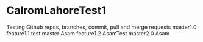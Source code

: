 # CalromLahoreTest1
Testing Github repos, branches, commit, pull and merge requests
master1.0
feature1.1 test
master Asam
feature1.2 AsamTest
master2.0 Asam